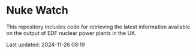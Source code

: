 # Nuke Watch

This repository includes code for retrieving the latest information available on the output of EDF nuclear power plants in the UK.

Last updated: 2024-11-26 08:19